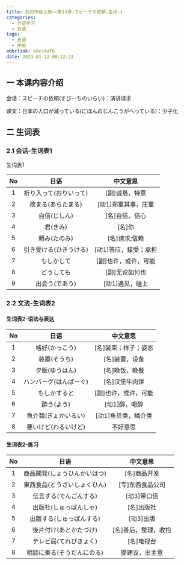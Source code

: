 ```yaml
---
title: 标日中级上册——第13课-スピーチの依頼-生词-1
categories:
  - 外语学习
  - 日语
tags:
  - 日语
  - 中级
abbrlink: 88cc4df6
date: 2023-01-22 08:12:23
---
```

## 一 本课内容介绍

会话：スピーチの依頼(すぴーちのいらい)：演讲请求

课文：日本の人口が減っている(にほんのじんこうがへっている)：少子化

<!--more-->

## 二 生词表

### 2.1 会话-生词表1

生词表1

|  No  |          日语          |       中文意思        |
| :--: | :--------------------: | :-------------------: |
|  1   | 折り入って(おりいって) |    [副]诚恳，特意     |
|  2   |   改まる(あらたまる)   |  [动1]郑重其事，庄重  |
|  3   |      自信(じしん)      |    [名]自信，信心     |
|  4   |        君(きみ)        |        [名]你         |
|  5   |      頼み(たのみ)      |     [名]请求;信赖     |
|  6   | 引き受ける(ひきうける) | [动1]答应，接受；承担 |
|  7   |       もしかして       | [副]也许，或许，可能  |
|  8   |       どうしても       |    [副]无论如何也     |
|  9   |     出会う(であう)     |    [动1]遇见，碰上    |


### 2.2 文法-生词表2

#### 生词表2-语法与表达

|  No  |          日语          |       中文意思       |
| :--: | :--------------------: | :------------------: |
|  1   |     格好(かっこう)     | [名]装束；样子；姿态 |
|  2   |      装置(そうち)      |    [名]装置，设备    |
|  3   |     夕飯(ゆうはん)     |    [名]晚饭，晚餐    |
|  4   | ハンバーグ(はんばーぐ) |    [名]汉堡牛肉饼    |
|  5   |      もしかすると      | [副]也许，或许，可能 |
|  6   |       酔う(よう)       |    [动1]醉，喝醉     |
|  7   |  魚介類(ぎょかいるい)  | [动1]鱼贝类，鳞介类  |
|  8   |  悪いけど(わるいけど)  |       不好意思       |

#### 生词表2-练习

|  No  |             日语             |       中文意思       |
| :--: | :--------------------------: | :------------------: |
|  1   | 商品開発(しょうひんかいはつ) |     [名]商品开发     |
|  2   | 東西食品(とうざいしょくひん) |   [专]东西食品公司   |
|  3   |    伝言する(でんごんする)    |     [动3]带口信      |
|  4   |    出版社(しゅっぱんしゃ)    |      [名]出版社      |
|  5   |   出版する(しゅっぱんする)   |      [动3]出版       |
|  6   |    後片付け(あとかたづけ)    | [名]善后，整理，收拾 |
|  7   |    テレビ局(てれびきょく)    |      [名]电视台      |
|  8   |  相談に乗る(そうだんにのる)  |    提建议，出主意    |

